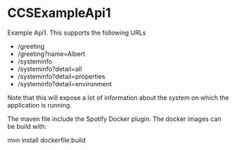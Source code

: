# CCSExampleApi1
Example Api1. This supports the following URLs

* /greeting
* /greeting?name=Albert
* /systeminfo
* /systeminfo?detail=all
* /systeminfo?detail=properties
* /systeminfo?detail=environment


Note that this will expose a lot of information about the system on which the application is running.

The maven file include the Spotify Docker plugin. The docker images can be build with:

mvn install dockerfile:build

